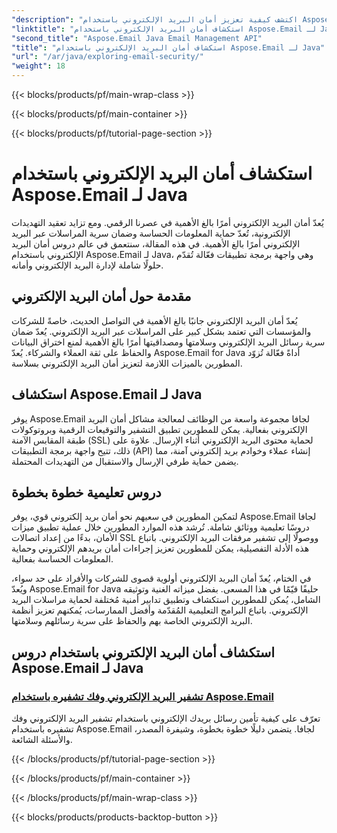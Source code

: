 ```yaml
---
"description": "اكتشف كيفية تعزيز أمان البريد الإلكتروني باستخدام Aspose.Email لجافا. استكشف الدروس التعليمية خطوة بخطوة وأفضل الممارسات."
"linktitle": "استكشاف أمان البريد الإلكتروني باستخدام Aspose.Email لـ Java"
"second_title": "Aspose.Email Java Email Management API"
"title": "استكشاف أمان البريد الإلكتروني باستخدام Aspose.Email لـ Java"
"url": "/ar/java/exploring-email-security/"
"weight": 18
---
```


{{< blocks/products/pf/main-wrap-class >}}

{{< blocks/products/pf/main-container >}}

{{< blocks/products/pf/tutorial-page-section >}}

# استكشاف أمان البريد الإلكتروني باستخدام Aspose.Email لـ Java


يُعدّ أمان البريد الإلكتروني أمرًا بالغ الأهمية في عصرنا الرقمي. ومع تزايد تعقيد التهديدات الإلكترونية، تُعدّ حماية المعلومات الحساسة وضمان سرية المراسلات عبر البريد الإلكتروني أمرًا بالغ الأهمية. في هذه المقالة، سنتعمق في عالم دروس أمان البريد الإلكتروني باستخدام Aspose.Email لـ Java، وهي واجهة برمجة تطبيقات فعّالة تُقدّم حلولًا شاملة لإدارة البريد الإلكتروني وأمانه.

## مقدمة حول أمان البريد الإلكتروني

يُعدّ أمان البريد الإلكتروني جانبًا بالغ الأهمية في التواصل الحديث، خاصةً للشركات والمؤسسات التي تعتمد بشكل كبير على المراسلات عبر البريد الإلكتروني. يُعدّ ضمان سرية رسائل البريد الإلكتروني وسلامتها ومصداقيتها أمرًا بالغ الأهمية لمنع اختراق البيانات والحفاظ على ثقة العملاء والشركاء. يُعدّ Aspose.Email for Java أداةً فعّالة تُزوّد المطورين بالميزات اللازمة لتعزيز أمان البريد الإلكتروني بسلاسة.

## استكشاف Aspose.Email لـ Java

يوفر Aspose.Email لجافا مجموعة واسعة من الوظائف لمعالجة مشاكل أمان البريد الإلكتروني بفعالية. يمكن للمطورين تطبيق التشفير والتوقيعات الرقمية وبروتوكولات طبقة المقابس الآمنة (SSL) لحماية محتوى البريد الإلكتروني أثناء الإرسال. علاوة على ذلك، تتيح واجهة برمجة التطبيقات (API) إنشاء عملاء وخوادم بريد إلكتروني آمنة، مما يضمن حماية طرفي الإرسال والاستقبال من التهديدات المحتملة.

## دروس تعليمية خطوة بخطوة

لتمكين المطورين في سعيهم نحو أمان بريد إلكتروني قوي، يوفر Aspose.Email لجافا دروسًا تعليمية ووثائق شاملة. تُرشد هذه الموارد المطورين خلال عملية تطبيق ميزات الأمان، بدءًا من إعداد اتصالات SSL ووصولًا إلى تشفير مرفقات البريد الإلكتروني. باتباع هذه الأدلة التفصيلية، يمكن للمطورين تعزيز إجراءات أمان بريدهم الإلكتروني وحماية المعلومات الحساسة بفعالية.

في الختام، يُعدّ أمان البريد الإلكتروني أولوية قصوى للشركات والأفراد على حد سواء، ويُعدّ Aspose.Email for Java حليفًا قيّمًا في هذا المسعى. بفضل ميزاته الغنية وتوثيقه الشامل، يُمكن للمطورين استكشاف وتطبيق تدابير أمنية مُختلفة لحماية مراسلات البريد الإلكتروني. باتباع البرامج التعليمية المُقدّمة وأفضل الممارسات، يُمكنهم تعزيز أنظمة البريد الإلكتروني الخاصة بهم والحفاظ على سرية رسائلهم وسلامتها.

## استكشاف أمان البريد الإلكتروني باستخدام دروس Aspose.Email لـ Java
### [تشفير البريد الإلكتروني وفك تشفيره باستخدام Aspose.Email](./email-encryption-and-decryption/)
تعرّف على كيفية تأمين رسائل بريدك الإلكتروني باستخدام تشفير البريد الإلكتروني وفك تشفيره باستخدام Aspose.Email لجافا. يتضمن دليلًا خطوة بخطوة، وشيفرة المصدر، والأسئلة الشائعة.

{{< /blocks/products/pf/tutorial-page-section >}}

{{< /blocks/products/pf/main-container >}}

{{< /blocks/products/pf/main-wrap-class >}}

{{< blocks/products/products-backtop-button >}}